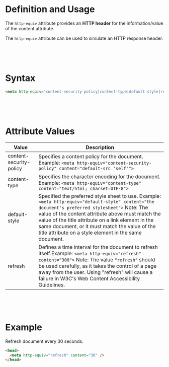 # Definition and Usage

The `http-equiv` attribute provides an **HTTP header** for the information/value of the content attribute.

The `http-equiv` attribute can be used to simulate an HTTP response header.

&nbsp;

&nbsp;

# Syntax

```html
<meta http-equiv="content-security-policy|content-type|default-style|refresh" />
```

&nbsp;

&nbsp;

# Attribute Values

| Value                   | Description                                                                                                                                                                                                                                                                                                                                                          |
| ----------------------- | -------------------------------------------------------------------------------------------------------------------------------------------------------------------------------------------------------------------------------------------------------------------------------------------------------------------------------------------------------------------- |
| content-security-policy | Specifies a content policy for the document. Example: `<meta http-equiv="content-security-policy" content="default-src 'self'">`                                                                                                                                                                                                                                     |
| content-type            | Specifies the character encoding for the document. Example: `<meta http-equiv="content-type" content="text/html; charset=UTF-8">`                                                                                                                                                                                                                                    |
| default-style           | Specified the preferred style sheet to use. Example: `<meta http-equiv="default-style" content="the document's preferred stylesheet">` Note: The value of the content attribute above must match the value of the title attribute on a link element in the same document, or it must match the value of the title attribute on a style element in the same document. |
| refresh                 | Defines a time interval for the document to refresh itself.Example: `<meta http-equiv="refresh" content="300">` Note: The value `"refresh"` should be used carefully, as it takes the control of a page away from the user. Using "refresh" will cause a failure in W3C's Web Content Accessibility Guidelines.                                                      |

&nbsp;

&nbsp;

# Example

Refresh document every 30 seconds:

```html
<head>
  <meta http-equiv="refresh" content="30" />
</head>
```
